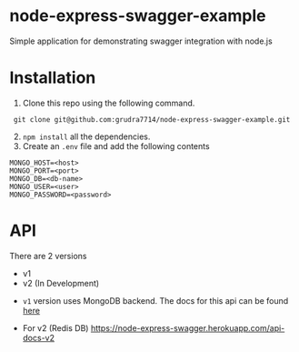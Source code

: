 # node-express-swagger-example
Simple application for demonstrating swagger integration with node.js


# Installation

1. Clone this repo using the following command.

```
 git clone git@github.com:grudra7714/node-express-swagger-example.git

```

2. `npm install` all the dependencies.
3. Create an `.env` file and add the following contents

```
MONGO_HOST=<host>
MONGO_PORT=<port>
MONGO_DB=<db-name>
MONGO_USER=<user>
MONGO_PASSWORD=<password>
```

# API

There are 2 versions

- v1 
- v2 (In Development)

* `v1` version uses MongoDB backend.
The docs for this api can be found [here](https://node-express-swagger.herokuapp.com/api-docs)


* For v2 (Redis DB)
https://node-express-swagger.herokuapp.com/api-docs-v2